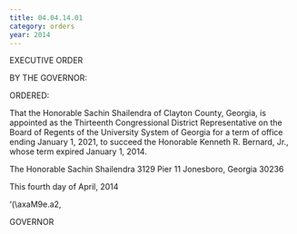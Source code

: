 ```yaml
---
title: 04.04.14.01
category: orders
year: 2014
---
```

 

EXECUTIVE ORDER

BY THE GOVERNOR:

ORDERED:

That the Honorable Sachin Shailendra of Clayton County, Georgia,
is appointed as the Thirteenth Congressional District Representative
on the Board of Regents of the University System of Georgia for a
term of office ending January 1, 2021, to succeed the Honorable
Kenneth R. Bernard, Jr., whose term expired January 1, 2014.

The Honorable Sachin Shailendra
3129 Pier 11
Jonesboro, Georgia 30236

This fourth day of April, 2014

‘(\axaM9e.a2,

GOVERNOR

